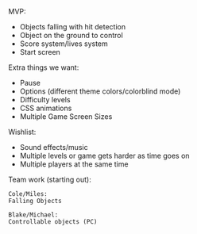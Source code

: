 MVP:
  - Objects falling with hit detection
  - Object on the ground to control
  - Score system/lives system
  - Start screen

Extra things we want:
  - Pause
  - Options (different theme colors/colorblind mode)
  - Difficulty levels
  - CSS animations
  - Multiple Game Screen Sizes

Wishlist:
  - Sound effects/music
  - Multiple levels or game gets harder as time goes on
  - Multiple players at the same time


Team work (starting out):

    Cole/Miles:
    Falling Objects

    Blake/Michael:
    Controllable objects (PC)
